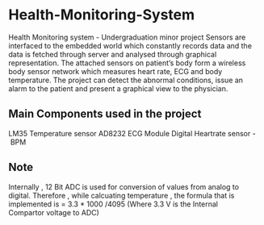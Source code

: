 # Health-Monitoring-System

Health Monitoring system - Undergraduation minor project
Sensors are interfaced to the embedded world which constantly records data and the data is fetched through server and analysed through graphical representation. 
The attached sensors on patient’s body form a wireless body sensor network which measures heart rate, ECG and body temperature. 
The project can detect the abnormal conditions, issue an alarm to the patient and present a graphical view to the physician.


## Main Components used in the project

LM35 Temperature sensor
AD8232 ECG Module
Digital Heartrate sensor - BPM

## Note
Internally , 12 Bit ADC is used for conversion of values from analog to digital.
Therefore , while calcuating temperature , the formula that is implemented is = 3.3 * 1000 /4095 (Where 3.3 V is the Internal Compartor voltage to ADC)


